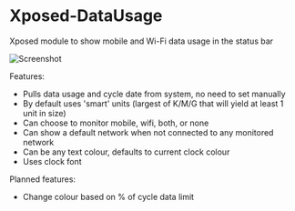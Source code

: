 # Xposed-DataUsage
Xposed module to show mobile and Wi-Fi data usage in the status bar

![Screenshot](https://i.imgur.com/xXQbImJ.png)

Features:
* Pulls data usage and cycle date from system, no need to set manually
* By default uses 'smart' units (largest of K/M/G that will yield at least 1 unit in size)
* Can choose to monitor mobile, wifi, both, or none
* Can show a default network when not connected to any monitored network
* Can be any text colour, defaults to current clock colour
* Uses clock font

Planned features:
* Change colour based on % of cycle data limit
